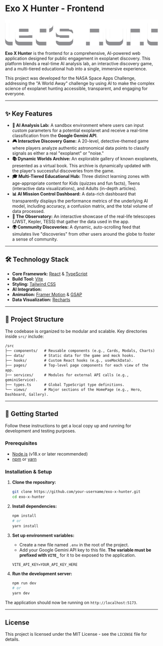 
# Exo X Hunter - Frontend

![Exo X Hunter](./public/game-assets/lets%20hunt.png)

**Exo X Hunter** is the frontend for a comprehensive, AI-powered web application designed for public engagement in exoplanet discovery. This platform blends a real-time AI analysis lab, an interactive discovery game, and a multi-tiered educational hub into a single, immersive experience.

This project was developed for the NASA Space Apps Challenge, addressing the "A World Away" challenge by using AI to make the complex science of exoplanet hunting accessible, transparent, and engaging for everyone.

---

## ✨ Key Features

- **🚀 AI Analysis Lab:** A sandbox environment where users can input custom parameters for a potential exoplanet and receive a real-time classification from the **Google Gemini API**.
- **🎮 Interactive Discovery Game:** A 20-level, detective-themed game where players analyze authentic astronomical data points to classify signals as either a real "exoplanet" or "noise."
- **📚 Dynamic Worlds Archive:** An explorable gallery of known exoplanets, presented as a virtual book. This archive is dynamically updated with the player's successful discoveries from the game.
- **🎓 Multi-Tiered Educational Hub:** Three distinct learning zones with age-appropriate content for Kids (quizzes and fun facts), Teens (interactive data visualizations), and Adults (in-depth articles).
- **📊 AI Mission Control Dashboard:** A data-rich dashboard that transparently displays the performance metrics of the underlying AI model, including accuracy, a confusion matrix, and the total volume of data processed.
- **🔭 The Observatory:** An interactive showcase of the real-life telescopes (JWST, Kepler, TESS) that gather the data used in the app.
- **🌍 Community Discoveries:** A dynamic, auto-scrolling feed that simulates live "discoveries" from other users around the globe to foster a sense of community.

---

## 🛠️ Technology Stack

- **Core Framework:** [React](https://react.dev/) & [TypeScript](https://www.typescriptlang.org/)
- **Build Tool:** [Vite](https://vitejs.dev/)
- **Styling:** [Tailwind CSS](https://tailwindcss.com/)
- **AI Integration:** 
- **Animation:** [Framer Motion](https://www.framer.com/motion/) & [GSAP](https://gsap.com/)
- **Data Visualization:** [Recharts](https://recharts.org/)

---

## 📂 Project Structure

The codebase is organized to be modular and scalable. Key directories inside `src/` include:

```
/src
├── components/   # Reusable components (e.g., Cards, Modals, Charts)
├── data/         # Static data for the game and mock hooks.
├── hooks/        # Custom React hooks (e.g., useMockData).
├── pages/        # Top-level page components for each view of the app.
├── services/     # Modules for external API calls (e.g., geminiService).
├── types.ts      # Global TypeScript type definitions.
└── views/        # Major sections of the HomePage (e.g., Hero, Dashboard, Gallery).
```

---

## 🚀 Getting Started

Follow these instructions to get a local copy up and running for development and testing purposes.

### Prerequisites

- [Node.js](https://nodejs.org/) (v18.x or later recommended)
- [npm](https://www.npmjs.com/) or [yarn](https://yarnpkg.com/)

### Installation & Setup

1.  **Clone the repository:**
    ```sh
    git clone https://github.com/your-username/exo-x-hunter.git
    cd exo-x-hunter
    ```

2.  **Install dependencies:**
    ```sh
    npm install
    # or
    yarn install
    ```

3.  **Set up environment variables:**
    -   Create a new file named `.env` in the root of the project.
    -   Add your Google Gemini API key to this file. **The variable must be prefixed with `VITE_`** for it to be exposed to the application.

    ```.env
    VITE_API_KEY=YOUR_API_KEY_HERE
    ```
    
4.  **Run the development server:**
    ```sh
    npm run dev
    # or
    yarn dev
    ```

The application should now be running on `http://localhost:5173`.

---
## License

This project is licensed under the MIT License - see the `LICENSE` file for details.
